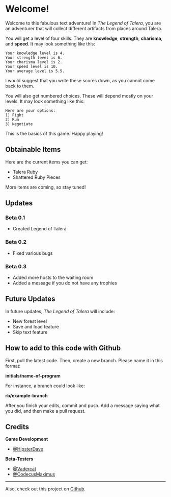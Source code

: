 # Welcome!

Welcome to this fabulous text adventure! In _The Legend of Talera_, you are an adventurer that will collect different artifacts from places around Talera.

You will get a level of four skills. They are **knowledge**, **strength**, **charisma**, and **speed**. It may look something like this:
```
Your knowledge level is 4.
Your strength level is 6.
Your charisma level is 2.
Your speed level is 10.
Your average level is 5.5.
```
I would suggest that you write these scores down, as you cannot come back to them.

You will also get numbered choices. These will depend mostly on your levels. It may look something like this:
```
Here are your options:
1) Fight
2) Run
3) Negotiate
```
This is the basics of this game. Happy playing!
## Obtainable Items
Here are the current items you can get:
 - Talera Ruby
 - Shattered Ruby Pieces

More items are coming, so stay tuned!
## Updates
### Beta 0.1
 - Created Legend of Talera
### Beta 0.2
 - Fixed various bugs
### Beta 0.3
 - Added more hosts to the waiting room
 - Added a message if you do not have any trophies

## Future Updates
In future updates, _The Legend of Talera_ will include:
 - New forest level
 - Save and load feature
 - Skip text feature

## How to add to this code with Github
First, pull the latest code.
Then, create a new branch. Please name it in this format:

**initials/name-of-program**

For instance, a branch could look like:

**rb/example-branch**

After you finish your edits, commit and push. Add a message saying what you did, and then make a pull request.

## Credits
**Game Development**
 - [@HipsterDave](https://repl.it/@HipsterDave "HipsterDave")

**Beta-Testers**
 - [@Vadercat](https://repl.it/@Vadercat "Vadercat")
 - [@CodecusMaximus](https://repl.it/@CodecusMaximus "CodecusMaximus")
___
Also, check out this project on [Github](https://github.com/HipsterDave/The-Legend-of-Talera).
